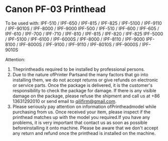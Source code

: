 # Canon PF-03 Printhead

To be used with:
IPF-510 / IPF-650 / IPF-815 / IPF-825 / IPF-5100 / IPF-9110 / IPF-9010S / IPF-8000 / IPF-9000
IPF-500 / IPF-510 / IPF-600 / IPF-605 / IPF-610 / IPF-700 / IPF-710 / IPF-810 / IPF-815 / IPF-820 / IPF-825
IPF-5000 / IPF-5100 / IPF-6100 / IPF-6000S / IPF-8000 / IPF-8110 / IPF-9000
IPF-8100 / IPF-8000S / IPF-9100 / IPF-9110 / IPF-8010S / IPF-9000S / IPF-9010S


Attention:
1. Theprintheadis required to be installed by professional persons.
2. Due to the nature ofPrinter Partsand the many factors that go into installing them, we do not accept returns or give refunds on electronic or service parts. Once the package is delivered, it is the customer's responsibility to check the package for damage. If there is any visible damage on the package, please refuse the shipment and call us at +86 13631292010 or send email to qilifirm@gmail.com.
3. Please seriously pay attention on information ofPrintheadmodel while purchasing from us. Once received your item, please inspect if the printhead matches up with the model you required.If you have any problems, it is very important that contact us as soon as possible beforeinstalling it onto machine. Please be aware that we don't accept any return and refund once the printhead is installed on the machine.
